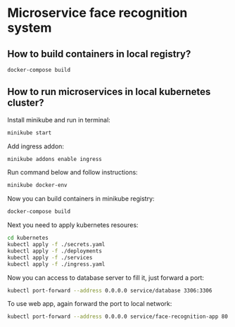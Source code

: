 # Microservice face recognition system

## How to build containers in local registry?

```bash
docker-compose build
```

## How to run microservices in local kubernetes cluster?

Install minikube and run in terminal:

```bash
minikube start
```

Add ingress addon:

```bash
minikube addons enable ingress
```

Run command below and follow instructions:

```bash
minikube docker-env
```

Now you can build containers in minikube registry:

```bash
docker-compose build
```

Next you need to apply kubernetes resoures:

```bash
cd kubernetes
kubectl apply -f ./secrets.yaml
kubectl apply -f ./deployments
kubectl apply -f ./services
kubectl apply -f ./ingress.yaml
```

Now you can access to database server to fill it, just forward a port:

```bash
kubectl port-forward --address 0.0.0.0 service/database 3306:3306
```

To use web app, again forward the port to local network:
```bash
kubectl port-forward --address 0.0.0.0 service/face-recognition-app 80:80
```

